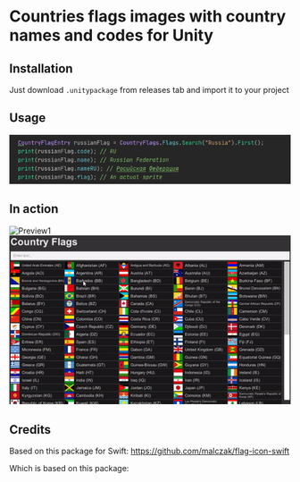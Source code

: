 # Countries flags images with country names and codes for Unity
## Installation
Just download `.unitypackage` from releases tab and import it to your project

## Usage
![Preview1](images/preview4.png)

## In action
![Preview1](images/preview1.gif)
![Preview1](images/preview2.gif)

## Credits
Based on this package for Swift:
https://github.com/malczak/flag-icon-swift

Which is based on this package: